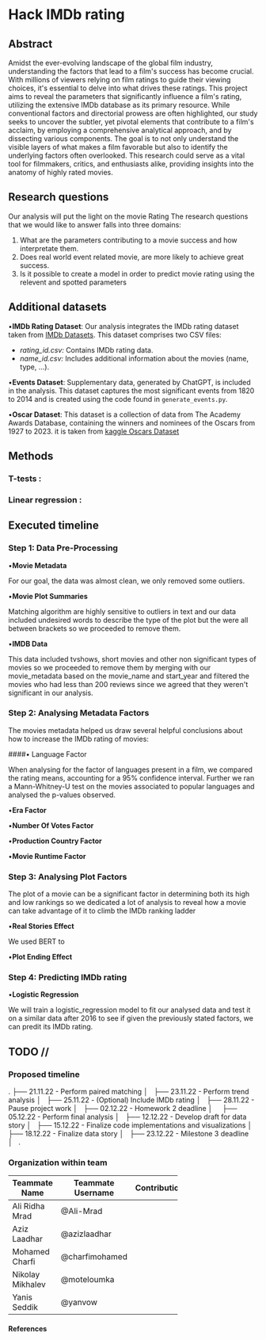 # Hack IMDb rating

## Abstract

Amidst the ever-evolving landscape of the global film industry, understanding the factors that lead to a film's success has become crucial. With millions of viewers relying on film ratings to guide their viewing choices, it's essential to delve into what drives these ratings. This project aims to reveal the parameters that significantly influence a film's rating, utilizing the extensive IMDb database as its primary resource. While conventional factors and directorial prowess are often highlighted, our study seeks to uncover the subtler, yet pivotal elements that contribute to a film's acclaim, by employing a comprehensive analytical approach, and by dissecting various components. The goal is to not only understand the visible layers of what makes a film favorable but also to identify the underlying factors often overlooked. This research could serve as a vital tool for filmmakers, critics, and enthusiasts alike, providing insights into the anatomy of highly rated movies.

## Research questions
Our analysis will put the light on the movie Rating The research questions that we would like to answer falls into three domains: 
1) What are the parameters contributing to a movie success and how interpretate them.
2) Does real world event related movie, are more likely to achieve great success.
3) Is it possible to create a model in order to predict movie rating using the relevent and spotted parameters


## Additional datasets
•**IMDb Rating Dataset**:
Our analysis integrates the IMDb rating dataset taken from [IMDb Datasets](https://datasets.imdbws.com). This dataset comprises two CSV files:
- *rating_id.csv:* Contains IMDb rating data.
- *name_id.csv:* Includes additional information about the movies (name, type, ...).

•**Events Dataset**:
Supplementary data, generated by ChatGPT, is included in the analysis. This dataset captures the most significant events from 1820 to 2014 and is created using the code found in `generate_events.py`.

•**Oscar Dataset**:
This dataset is a collection of data from The Academy Awards Database, containing the winners and nominees of the Oscars from 1927 to 2023. it is taken from [kaggle Oscars Dataset](https://www.kaggle.com/datasets/unanimad/the-oscar-award) 

## Methods

### 
### T-tests :

### Linear regression :

## Executed timeline

### Step 1: Data Pre-Processing 

•**Movie Metadata**

For our goal, the data was almost clean, we only removed some outliers.

•**Movie Plot Summaries**

Matching algorithm are highly sensitive to outliers in text and our data included undesired words to describe the type of the plot but the were all between brackets so we proceeded to remove them.

•**IMDB Data**

This data included tvshows, short movies and other non significant types of movies so we proceeded to remove them by merging with our movie_metadata based on the movie_name and start_year and filtered the movies who had less than 200 reviews since we agreed that they weren't significant in our analysis. 

### Step 2: Analysing Metadata Factors 

The movies metadata helped us draw several helpful conclusions about how to increase the IMDb rating of movies: 

####• Language Factor 

When analysing for the factor of languages present in a film, we compared the rating means, accounting for a 95% confidence interval. Further we ran a Mann-Whitney-U test on the movies associated to popular languages and analysed the p-values observed.

•**Era Factor**

•**Number Of Votes Factor**

•**Production Country Factor**

•**Movie Runtime Factor**


### Step 3: Analysing Plot Factors

The plot of a movie can be a significant factor in determining both its high and low rankings so we dedicated a lot of analysis to reveal how a movie can take advantage of it to climb the IMDb ranking ladder 

•**Real Stories Effect**

We used BERT to

•**Plot Ending Effect**


### Step 4: Predicting IMDb rating

•**Logistic Regression**

We will train a logistic_regression model to fit our analysed data and test it on a similar data after 2016 to see if given the previously stated factors, we can predit its IMDb rating.



## TODO //
### Proposed timeline
.
├── 21.11.22 - Perform paired matching
│  
├── 23.11.22 - Perform trend analysis
│  
├── 25.11.22 - (Optional) Include IMDb rating
│  
├── 28.11.22 - Pause project work
│  
├── 02.12.22 - Homework 2 deadline
│    
├── 05.12.22 - Perform final analysis
│  
├── 12.12.22 - Develop draft for data story
│  
├── 15.12.22 - Finalize code implementations and visualizations
│  
├── 18.12.22 - Finalize data story
│  
├── 23.12.22 - Milestone 3 deadline
│  
.



### Organization within team

<table class="tg" style="table-layout: fixed; width: 342px">
<colgroup>
<col style="width: 16px">
<col style="width: 180px">
</colgroup>
<thead>
  <tr>
    <th class="tg-0lax">Teammate Name</th>
    <th class="tg-0lax">Teammate Username</th>
    <th class="tg-0lax">Contributions</th>
  </tr>
</thead>
<tbody>
  <tr>
    <td class="tg-0lax">Ali Ridha Mrad </td>
    <td class="tg-0lax">@Ali-Mrad </td>
    <td class="tg-0lax">  </td>
  </tr>
  <tr>
    <td class="tg-0lax">Aziz Laadhar </td>
    <td class="tg-0lax">@azizlaadhar </td>
    <td class="tg-0lax"> </td>
  </tr>
  <tr>
    <td class="tg-0lax">Mohamed Charfi </td>
    <td class="tg-0lax">@charfimohamed </td>
    <td class="tg-0lax"> </td>
  </tr>
  <tr>
    <td class="tg-0lax">Nikolay Mikhalev </td>
    <td class="tg-0lax">@moteloumka </td>
    <td class="tg-0lax"> </td>
  </tr>
  <tr>
    <td class="tg-0lax">Yanis Seddik </td>
    <td class="tg-0lax">@yanvow </td>
    <td class="tg-0lax"> </td>
  </tr>
</tbody>
</table>

#### References
